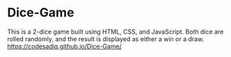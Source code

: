# Dice-Game
This is a 2-dice game built using HTML, CSS, and JavaScript. Both dice are rolled randomly, and the result is displayed as either a win or a draw.
https://codesadiq.github.io/Dice-Game/

